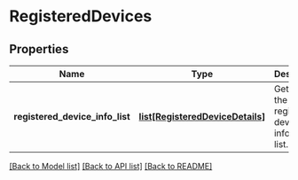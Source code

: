 # RegisteredDevices

## Properties
Name | Type | Description | Notes
------------ | ------------- | ------------- | -------------
**registered_device_info_list** | [**list[RegisteredDeviceDetails]**](RegisteredDeviceDetails.md) | Gets or sets the registered device information list. | [optional] 

[[Back to Model list]](../README.md#documentation-for-models) [[Back to API list]](../README.md#documentation-for-api-endpoints) [[Back to README]](../README.md)


